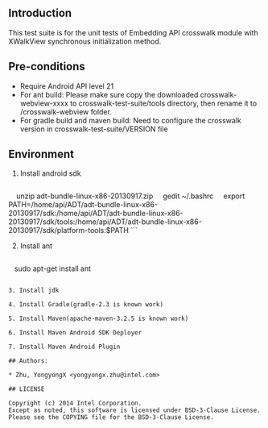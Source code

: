## Introduction

This test suite is for the unit tests of Embedding API crosswalk module with XWalkView synchronous initialization method.

## Pre-conditions

* Require Android API level 21
* For ant build: Please make sure copy the downloaded crosswalk-webview-xxxx to crosswalk-test-suite/tools directory, then rename it to /crosswalk-webview folder.
* For gradle build and maven build: Need to configure the crosswalk version in crosswalk-test-suite/VERSION file

## Environment

1. Install android sdk

    ```
    unzip adt-bundle-linux-x86-20130917.zip 
    gedit ~/.bashrc 
    export PATH=/home/api/ADT/adt-bundle-linux-x86-20130917/sdk:/home/api/ADT/adt-bundle-linux-x86-20130917/sdk/tools:/home/api/ADT/adt-bundle-linux-x86-20130917/sdk/platform-tools:$PATH
    ```

2. Install ant

   ```
   sudo apt-get install ant
   ```

3. Install jdk

4. Install Gradle(gradle-2.3 is known work)

5. Install Maven(apache-maven-3.2.5 is known work)

6. Install Maven Android SDK Deployer

7. Install Maven Android Plugin

## Authors:

* Zhu, YongyongX <yongyongx.zhu@intel.com>

## LICENSE

Copyright (c) 2014 Intel Corporation.
Except as noted, this software is licensed under BSD-3-Clause License.
Please see the COPYING file for the BSD-3-Clause License.
